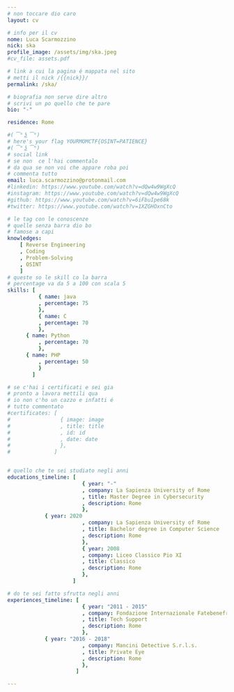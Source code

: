 ```yaml
---
# non toccare dio caro
layout: cv

# info per il cv 
nome: Luca Scarmozzino
nick: ska
profile_image: /assets/img/ska.jpeg
#cv_file: assets.pdf

# link a cui la pagina é mappata nel sito
# metti il nick /{{nick}}/
permalink: /ska/

# biografia non serve dire altro
# scrivi un po quello che te pare
bio: "-"

residence: Rome

#( ͡° ͜ʖ ͡°)
# here's your flag YOURMOMCTF{OSINT=PATIENCE}
#( ͡° ͜ʖ ͡°)
# social link
# se non  ce l'hai commentalo
# da qua se non voi che appare roba poi 
# commenta tutto
email: luca.scarmozzino@protonmail.com
#linkedin: https://www.youtube.com/watch?v=dQw4w9WgXcQ
#instagram: https://www.youtube.com/watch?v=dQw4w9WgXcQ
#github: https://www.youtube.com/watch?v=6iFbuIpe68k
#twitter: https://www.youtube.com/watch?v=1XZGHOxnCto

# le tag con le conoscenze
# quelle senza barra dio bo
# famose a capi
knowledges:
    [ Reverse Engineering
    , Coding
    , Problem-Solving
    , OSINT
    ]
# queste so le skill co la barra
# percentage va da 5 a 100 con scala 5
skills: [
          { name: java
          , percentage: 75 
          },
          { name: C
          , percentage: 70
          },
	  { name: Python
          , percentage: 70
          },
	  { name: PHP
          , percentage: 50
          }
        ]

# se c'hai i certificati e sei gia 
# pronto a lavora mettili qua
# io non c'ho un cazzo e infatti é 
# tutto commentato
#certificates: [
#                { image: image
#                , title: title
#                , id: id
#                , date: date
#                },
#              ]


# quello che te sei studiato negli anni
educations_timeline: [
                        { year: "-"
                        , company: La Sapienza University of Rome
                        , title: Master Degree in Cybersecurity
                        , description: Rome
                        },
			{ year: 2020
                        , company: La Sapienza University of Rome
                        , title: Bachelor degree in Computer Science
                        , description: Rome
                        },
                        { year: 2008
                        , company: Liceo Classico Pio XI
                        , title: Classico
                        , description: Rome
                        },			
                     ]

# do te sei fatto sfrutta negli anni
experiences_timeline: [
                        { year: "2011 - 2015"
                        , company: Fondazione Internazionale Fatebenefratelli
                        , title: Tech Support
                        , description: Rome
                        },
			{ year: "2016 - 2018"
                        , company: Mancini Detective S.r.l.s.
                        , title: Private Eye
                        , description: Rome
                        },
                      ]

---
```

